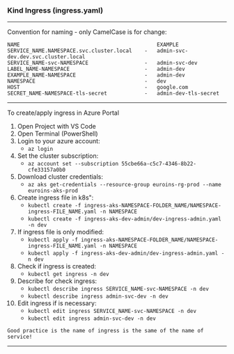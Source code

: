 ### Kind Ingress (ingress.yaml)

---

Convention for naming - only CamelCase is for change:

    NAME                                            EXAMPLE
    SERVICE_NAME.NAMESPACE.svc.cluster.local    -   admin-svc-dev.dev.svc.cluster.local 
    SERVICE_NAME-svc-NAMESPACE                  -   admin-svc-dev
    LABEL_NAME-NAMESPACE                        -   admin-dev
    EXAMPLE_NAME-NAMESPACE                      -   admin-dev
    NAMESPACE                                   -   dev
    HOST                                        -   google.com
    SECRET_NAME-NAMESPACE-tls-secret            -   admin-dev-tls-secret

---

To create/apply ingress in Azure Portal

1. Open Project with VS Code
2. Open Terminal (PowerShell)
3. Login to your azure account:
    - ```az login```
4. Set the cluster subscription:
    - ```az account set --subscription 55cbe66a-c5c7-4346-8b22-cfe33157a0b0```
5. Download cluster credentials:
    - ```az aks get-credentials --resource-group euroins-rg-prod --name euroins-aks-prod```
6. Create ingress file in k8s":
    - ```kubectl create -f ingress-aks-NAMESPACE-FOLDER_NAME/NAMESPACE-ingress-FILE_NAME.yaml -n NAMESPACE```
    - ```kubectl create -f ingress-aks-dev-admin/dev-ingress-admin.yaml -n dev```
7. If ingress file is only modified:
    - ```kubectl apply -f ingress-aks-NAMESPACE-FOLDER_NAME/NAMESPACE-ingress-FILE_NAME.yaml -n NAMESPACE```
    - ```kubectl apply -f ingress-aks-dev-admin/dev-ingress-admin.yaml -n dev```
8. Check if ingress is created:
    - ```kubectl get ingress -n dev```
9. Describe for check ingress:
    - ```kubectl describe ingress SERVICE_NAME-svc-NAMESPACE -n dev```
    - ```kubectl describe ingress admin-svc-dev -n dev```
10. Edit ingress if is necessary:
    - ```kubectl edit ingress SERVICE_NAME-svc-NAMESPACE -n dev```
    - ```kubectl edit ingress admin-svc-dev -n dev```

```Good practice is the name of ingress is the same of the name of service!```

---
